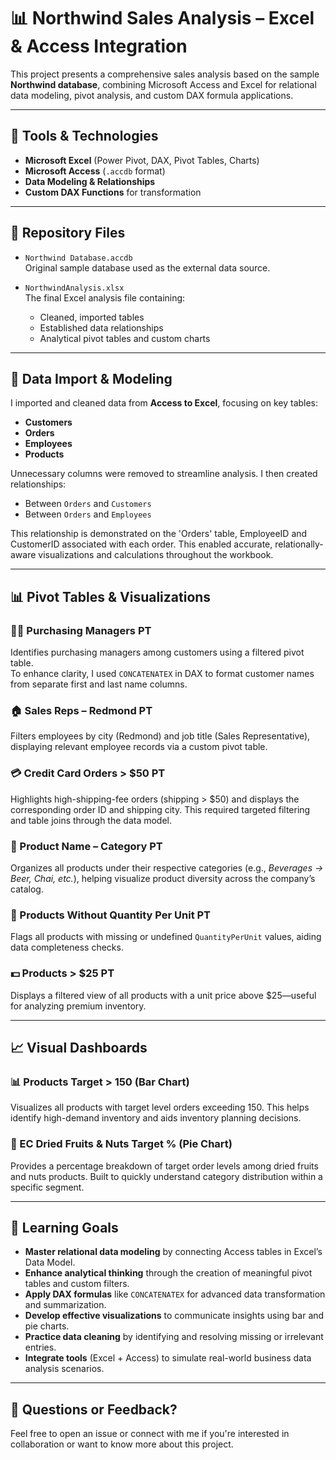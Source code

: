 # 📊 Northwind Sales Analysis – Excel & Access Integration

This project presents a comprehensive sales analysis based on the sample **Northwind database**, combining Microsoft Access and Excel for relational data modeling, pivot analysis, and custom DAX formula applications.

---

## 🧰 Tools & Technologies
- **Microsoft Excel** (Power Pivot, DAX, Pivot Tables, Charts)
- **Microsoft Access** (`.accdb` format)
- **Data Modeling & Relationships**
- **Custom DAX Functions** for transformation

---

## 📁 Repository Files

- `Northwind Database.accdb`  
  Original sample database used as the external data source.

- `NorthwindAnalysis.xlsx`  
  The final Excel analysis file containing:
  - Cleaned, imported tables
  - Established data relationships
  - Analytical pivot tables and custom charts

---

## 🔗 Data Import & Modeling

I imported and cleaned data from **Access to Excel**, focusing on key tables:

- **Customers**
- **Orders**
- **Employees**
- **Products**

Unnecessary columns were removed to streamline analysis. I then created relationships:
- Between `Orders` and `Customers`
- Between `Orders` and `Employees`

This relationship is demonstrated on the 'Orders' table, EmployeeID and CustomerID associated with each order.
This enabled accurate, relationally-aware visualizations and calculations throughout the workbook.

---

## 📊 Pivot Tables & Visualizations

### 🧑‍💼 Purchasing Managers PT  
Identifies purchasing managers among customers using a filtered pivot table.  
To enhance clarity, I used `CONCATENATEX` in DAX to format customer names from separate first and last name columns.

### 🏠 Sales Reps – Redmond PT  
Filters employees by city (Redmond) and job title (Sales Representative), displaying relevant employee records via a custom pivot table.

### 💳 Credit Card Orders > $50 PT  
Highlights high-shipping-fee orders (shipping > $50) and displays the corresponding order ID and shipping city. This required targeted filtering and table joins through the data model.

### 🧃 Product Name – Category PT  
Organizes all products under their respective categories (e.g., *Beverages → Beer, Chai, etc.*), helping visualize product diversity across the company’s catalog.

### 🚫 Products Without Quantity Per Unit PT  
Flags all products with missing or undefined `QuantityPerUnit` values, aiding data completeness checks.

### 💵 Products > $25 PT  
Displays a filtered view of all products with a unit price above $25—useful for analyzing premium inventory.

---

## 📈 Visual Dashboards

### 📊 Products Target > 150 (Bar Chart)  
Visualizes all products with target level orders exceeding 150. This helps identify high-demand inventory and aids inventory planning decisions.

### 🥜 EC Dried Fruits & Nuts Target % (Pie Chart)  
Provides a percentage breakdown of target order levels among dried fruits and nuts products. Built to quickly understand category distribution within a specific segment.

---

## 🎯 Learning Goals

- **Master relational data modeling** by connecting Access tables in Excel’s Data Model.  
- **Enhance analytical thinking** through the creation of meaningful pivot tables and custom filters.  
- **Apply DAX formulas** like `CONCATENATEX` for advanced data transformation and summarization.  
- **Develop effective visualizations** to communicate insights using bar and pie charts.  
- **Practice data cleaning** by identifying and resolving missing or irrelevant entries.  
- **Integrate tools** (Excel + Access) to simulate real-world business data analysis scenarios.


---


## 💬 Questions or Feedback?

Feel free to open an issue or connect with me if you're interested in collaboration or want to know more about this project.
